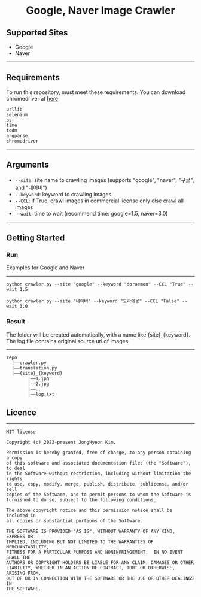 <div align="center">
    
# Google, Naver Image Crawler

</div>

## Supported Sites
* Google
* Naver
***
## Requirements
To run this repository, must meet these requirements. You can download chromedriver at [here](https://chromedriver.chromium.org/downloads)
```
urllib
selenium
os
time
tqdm
argparse
chromedriver
```
***
## Arguments
- `--site`: site name to crawling images (supports "google", "naver", "구글", and "네이버")
- `--keyword`: keyword to crawling images
- `--CCL`: if True, crawl images in commercial license only else crawl all images
- `--wait`: time to wait (recommend time: google=1.5, naver=3.0)
***

## Getting Started
### Run
Examples for Google and Naver
***
```shell
python crawler.py --site "google" --keyword "doraemon" --CCL "True" --wait 1.5
```
```shell
python crawler.py --site "네이버" --keyword "도라에몽" --CCL "False" --wait 3.0
```

### Result
The folder will be created automatically, with a name like {site}_{keyword}.<br>
The log file contains original source url of images.
***
```
repo
  |——crawler.py
  |——translation.py
  |——{site}_{keyword}
        |——1.jpg
        |——2.jpg
        |——...
        |——log.txt
```

## Licence
***
```
MIT license

Copyright (c) 2023-present JongHyeon Kim.

Permission is hereby granted, free of charge, to any person obtaining a copy
of this software and associated documentation files (the "Software"), to deal
in the Software without restriction, including without limitation the rights
to use, copy, modify, merge, publish, distribute, sublicense, and/or sell
copies of the Software, and to permit persons to whom the Software is
furnished to do so, subject to the following conditions:

The above copyright notice and this permission notice shall be included in
all copies or substantial portions of the Software.

THE SOFTWARE IS PROVIDED "AS IS", WITHOUT WARRANTY OF ANY KIND, EXPRESS OR
IMPLIED, INCLUDING BUT NOT LIMITED TO THE WARRANTIES OF MERCHANTABILITY,
FITNESS FOR A PARTICULAR PURPOSE AND NONINFRINGEMENT.  IN NO EVENT SHALL THE
AUTHORS OR COPYRIGHT HOLDERS BE LIABLE FOR ANY CLAIM, DAMAGES OR OTHER
LIABILITY, WHETHER IN AN ACTION OF CONTRACT, TORT OR OTHERWISE, ARISING FROM,
OUT OF OR IN CONNECTION WITH THE SOFTWARE OR THE USE OR OTHER DEALINGS IN
THE SOFTWARE.

```